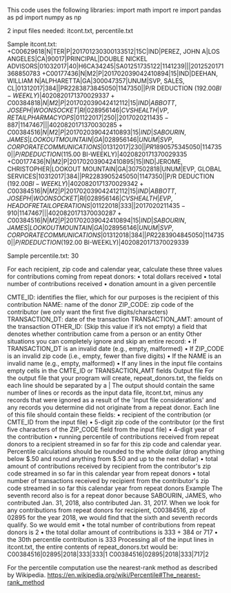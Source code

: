 This code uses the following libraries:
import math
import re
import pandas as pd
import numpy as np

2 input files needed: itcont.txt, percentile.txt

Sample itcont.txt:
+C00629618|N|TER|P|201701230300133512|15C|IND|PEREZ, JOHN A|LOS ANGELES|CA|90017|PRINCIPAL|DOUBLE NICKEL ADVISORS|01032017|40|H6CA34245|SA01251735122|1141239|||2012520171368850783
+C00177436|N|M2|P|201702039042410894|15|IND|DEEHAN, WILLIAM N|ALPHARETTA|GA|300047357|UNUM|SVP, SALES, CL|01312017|384||PR2283873845050|1147350||P/R DEDUCTION ($192.00 BI-WEEKLY)|4020820171370029337
+C00384818|N|M2|P|201702039042412112|15|IND|ABBOTT, JOSEPH|WOONSOCKET|RI|028956146|CVS HEALTH|VP, RETAIL PHARMACY OPS|01122017|250||2017020211435-887|1147467|||4020820171370030285
+C00384516|N|M2|P|201702039042410893|15|IND|SABOURIN, JAMES|LOOKOUT MOUNTAIN|GA|028956146|UNUM|SVP, CORPORATE COMMUNICATIONS|01312017|230||PR1890575345050|1147350||P/R DEDUCTION ($115.00 BI-WEEKLY)|4020820171370029335
+C00177436|N|M2|P|201702039042410895|15|IND|JEROME, CHRISTOPHER|LOOKOUT MOUNTAIN|GA|307502818|UNUM|EVP, GLOBAL SERVICES|10312017|384||PR2283905245050|1147350||P/R DEDUCTION ($192.00 BI-WEEKLY)|4020820171370029342
+C00384516|N|M2|P|201702039042412112|15|IND|ABBOTT, JOSEPH|WOONSOCKET|RI|028956146|CVS HEALTH|EVP, HEAD OF RETAIL OPERATIONS|01122018|333||2017020211435-910|1147467|||4020820171370030287
+C00384516|N|M2|P|201702039042410894|15|IND|SABOURIN, JAMES|LOOKOUT MOUNTAIN|GA|028956146|UNUM|SVP, CORPORATE COMMUNICATIONS|01312018|384||PR2283904845050|1147350||P/R DEDUCTION ($192.00 BI-WEEKLY)|4020820171370029339

Sample percentile.txt:
30

For each recipient, zip code and calendar year, calculate these three values for contributions coming from repeat donors:
•	total dollars received
•	total number of contributions received
•	donation amount in a given percentile

CMTE_ID: identifies the flier, which for our purposes is the recipient of this contribution
NAME: name of the donor
ZIP_CODE: zip code of the contributor (we only want the first five digits/characters)
TRANSACTION_DT: date of the transaction
TRANSACTION_AMT: amount of the transaction
OTHER_ID:  (Skip this value if it’s not empty) a field that denotes whether contribution came from a person or an entity
Other situations you can completely ignore and skip an entire record:
•	If TRANSACTION_DT is an invalid date (e.g., empty, malformed)
•	If ZIP_CODE is an invalid zip code (i.e., empty, fewer than five digits)
•	If the NAME is an invalid name (e.g., empty, malformed)
•	If any lines in the input file contains empty cells in the CMTE_ID or TRANSACTION_AMT fields
Output file
For the output file that your program will create, repeat_donors.txt, the fields on each line should be separated by a |
The output should contain the same number of lines or records as the input data file, itcont.txt, minus any records that were ignored as a result of the 'Input file considerations' and any records you determine did not originate from a repeat donor.
Each line of this file should contain these fields:
•	recipient of the contribution (or CMTE_ID from the input file)
•	5-digit zip code of the contributor (or the first five characters of the ZIP_CODE field from the input file)
•	4-digit year of the contribution
•	running percentile of contributions received from repeat donors to a recipient streamed in so far for this zip code and calendar year. Percentile calculations should be rounded to the whole dollar (drop anything below $.50 and round anything from $.50 and up to the next dollar)
•	total amount of contributions received by recipient from the contributor's zip code streamed in so far in this calendar year from repeat donors
•	total number of transactions received by recipient from the contributor's zip code streamed in so far this calendar year from repeat donors
Example
The seventh record also is for a repeat donor because SABOURIN, JAMES, who contributed Jan. 31, 2018, also contributed Jan. 31, 2017.
When we look for any contributions from repeat donors for recipient, C00384516, zip of 02895 for the year 2018, we would find that the sixth and seventh records qualify. So we would emit
•	the total number of contributions from repeat donors is 2
•	the total dollar amount of contributions is 333 + 384 or 717
•	the 30th percentile contribution is 333
Processing all of the input lines in itcont.txt, the entire contents of repeat_donors.txt would be:
C00384516|02895|2018|333|333|1
C00384516|02895|2018|333|717|2

For the percentile computation use the nearest-rank method as described by Wikipedia.
https://en.wikipedia.org/wiki/Percentile#The_nearest-rank_method
 

